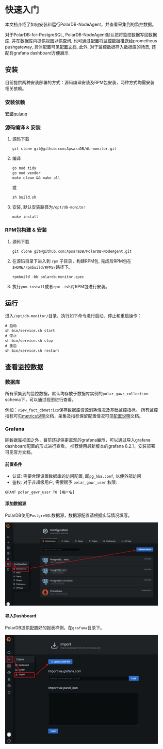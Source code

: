 # 快速入门

本文档介绍了如何安装和运行PolarDB-NodeAgent，并查看采集到的监控数据。

对于PolarDB-for-PostgreSQL, PolarDB-NodeAgent默认把将监控数据写回数据库, 并在数据库内提供视图以供查询, 也可通过配置将监控数据推送给prometheus pushgateway, 具体配置可见[配置文档](configuration.md).
此外, 对于监控数据存入数据库的场景, 还配有grafana dashboard方便展示.

## 安装

目前提供两种安装部署的方式：源码编译安装及RPM包安装，两种方式均需安装相关依赖。

### 安装依赖
  [安装golang](https://golang.org/doc/install)

### 源码编译 & 安装
1. 源码下载

   ```
   git clone git@github.com:ApsaraDB/db-monitor.git
   ```

2. 编译

   ```
   go mod tidy
   go mod vendor
   make clean && make all
   ```

   或

   ```
   sh build.sh
   ```

3. 安装, 默认安装路径为`/opt/db-monitor`

   ```
   make install
   ```



### RPM包构建 & 安装

1. 源码下载

   ```
   git clone git@github.com:ApsaraDB/PolarDB-NodeAgent.git
   ```

2. 在源码目录下进入到 `rpm` 子目录，构建RPM包, 完成后RPM包在`$HOME/rpmbuild/RPMS/`路径下。

   ```
   rpmbuild -bb polardb-monitor.spec
   ```

3. 执行`yum install`或者`rpm -ivh`对RPM包进行安装。



## 运行

进入`/opt/db-monitor/`目录，执行如下命令进行启动、停止和重启操作：
```
# 启动
sh bin/service.sh start
# 停止
sh bin/service.sh stop
# 重启
sh bin/service.sh restart
```



## 查看监控数据

### 数据库

所有采集到的监控数据，默认均存放于数据库实例的`polar_gawr_collection` schema下，可以通过视图进行查看。

例如：`view_fact_dbmetrics`保存数据库资源消耗情况及基础监控指标。
所有监控指标可见[metrics说明](metrics.md)文档，采集及指标保留配置情况可见[配置说明](configuration.md)文档。

### Grafana

除数据库视图之外，目前还提供更直观的grafana展示，可以通过导入grafana dashboard配置的形式进行查看。
推荐使用最新版本的grafana 8.2.1，安装部署可见官方文档。

#### 前置条件

* 认证: 需要合理设置数据库的访问配置, 即`pg_hba.conf`, 以便外部访问
* 鉴权: 对于非超级用户, 需要赋予 `polar_gawr_user` 权限:
```
GRANT polar_gawr_user TO [用户名]
```

#### 添加数据源

PolarDB使用`PostgreSQL`数据源，数据源配置请根据实际情况填写。

![添加数据源](grafana_add_datasource.png)

#### 导入Dashboard

PolarDB提供配置好的报表样例，在`grafana`目录下。

![导入Dashboard](grafana_import_dashboard.png)
